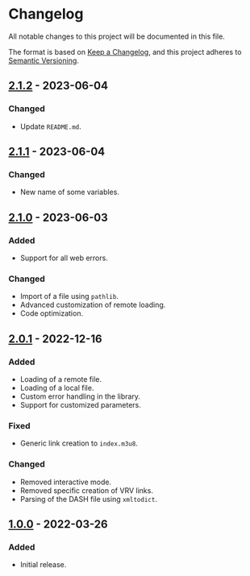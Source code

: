 # Changelog

All notable changes to this project will be documented in this file.

The format is based on [Keep a Changelog](https://keepachangelog.com/en/1.0.0/), and this project adheres
to [Semantic Versioning](https://semver.org/spec/v2.0.0.html).

## [2.1.2] - 2023-06-04

### Changed

- Update `README.md`.

## [2.1.1] - 2023-06-04

### Changed

- New name of some variables.

## [2.1.0] - 2023-06-03

### Added

- Support for all web errors.

### Changed

- Import of a file using `pathlib`.
- Advanced customization of remote loading.
- Code optimization.

## [2.0.1] - 2022-12-16

### Added

- Loading of a remote file.
- Loading of a local file.
- Custom error handling in the library.
- Support for customized parameters.

### Fixed

- Generic link creation to `index.m3u8`.

### Changed

- Removed interactive mode.
- Removed specific creation of VRV links.
- Parsing of the DASH file using `xmltodict`.

## [1.0.0] - 2022-03-26

### Added

- Initial release.

[2.1.2]: https://github.com/hyugogirubato/pydash2hls/releases/tag/v2.1.2
[2.1.1]: https://github.com/hyugogirubato/pydash2hls/releases/tag/v2.1.1
[2.1.0]: https://github.com/hyugogirubato/pydash2hls/releases/tag/v2.1.0
[2.0.1]: https://github.com/hyugogirubato/pydash2hls/releases/tag/v2.0.1
[1.0.0]: https://github.com/hyugogirubato/pydash2hls/releases/tag/v1.0.0
